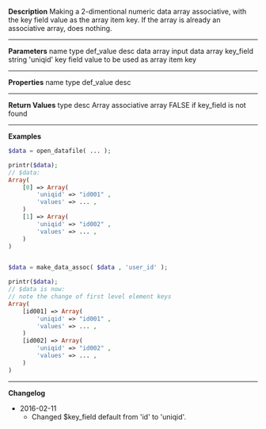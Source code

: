 **Description**
Making a 2-dimentional numeric data array associative, with the key field value as the array item key. If the array is already an associative array, does nothing.

--------
**Parameters**
name	type	def_value	desc
data	array		input data array
key_field	string	'uniqid'	key field value to be used as array item key

--------
**Properties**
name	type	def_value	desc


--------
**Return Values**
type	desc
Array	associative array
FALSE	if key_field is not found

--------
**Examples**

```php
$data = open_datafile( ... );

printr($data);
// $data:
Array(
	[0] => Array(
		'uniqid' => "id001" ,
		'values' => ... ,
	)
	[1] => Array(
		'uniqid' => "id002" ,
		'values' => ... ,
	)
)


$data = make_data_assoc( $data , 'user_id' );

printr($data);
// $data is now:
// note the change of first level element keys
Array(
	[id001] => Array(
		'uniqid' => "id001" ,
		'values' => ... ,
	)
	[id002] => Array(
		'uniqid' => "id002" ,
		'values' => ... ,
	)
)
```

--------
**Changelog**
- 2016-02-11
	- Changed $key_field default from 'id' to 'uniqid'.

